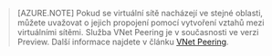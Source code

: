 >[AZURE.NOTE] Pokud se virtuální sítě nacházejí ve stejné oblasti, můžete uvažovat o jejich propojení pomocí vytvoření vztahů mezi virtuálními sítěmi. Služba VNet Peering je v současnosti ve verzi Preview. Další informace najdete v článku [VNet Peering](../articles/virtual-network/virtual-network-peering-overview.md).


<!--HONumber=Aug16_HO4-->


